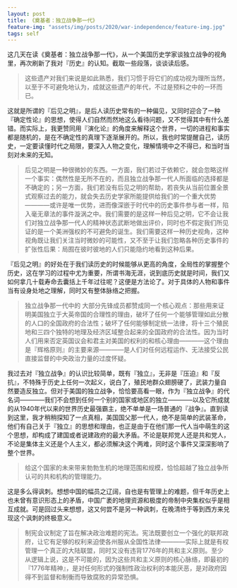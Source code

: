 ```yaml
---
layout: post
title: 《奠基者：独立战争那一代》
feature-img: "assets/img/posts/2020/war-independence/feature-img.jpg"
tags: self
---
```


这几天在读《奠基者：独立战争那一代》，从一个美国历史学家谈独立战争的视角里，再次刷新了我对『历史』的认知。截取一些段落，谈谈读后感。

> 这些遗产对我们来说是如此熟悉，我们习惯于将它们的成功视为理所当然，以至于不可避免地认为，成就这些遗产的年代，不过是预料之中的一环而已。

这就是所谓的『后见之明』，是后人读历史常有的一种偏见，又同时迎合了一种『确定性论』的思想，使得人们自然而然地这么看待问题，又不觉得其中有什么差错。而实际上，我更赞同用『演化论』的角度来解释这个世界，一切的进程和事实都是随机的，是在不确定性的真理下逐渐展开的。所以，我也时常提醒自己，读历史，一定要读懂时代之局限，要深入人物之变化，理解情境中之不得已，和当时当刻对未来的无知。

> 后见之明是一种很微妙的东西。一方面，我们若过于依赖它，就会忽略这样一个事实：偶然性是无所不在的，而且独立战争那一代人所面临的选择都是不确定的；另一方面，我们若没有后见之明的帮助，若丧失从当前位置全景式观察过去的能力，就会失去历史学家所能提供给我们的一个重大优势————或许是唯一优势，进而像深嵌于时代中的历史事件参与者一样，陷入毫无章法的事件漩涡之中。我们需要的是这样一种后见之明，它不会让我们对独立战争那一代人的精神状态武断地做出评价，同时也不假定我们所见证的是一个美洲强权的不可避免的诞生。我们需要这样一种历史视角，这种视角既让我们关注当时微妙的可能性，又不至于让我们忽略各种历史事件的扩张性后果：局囿在彼时彼地的人们只能隐约地看到这种后果。

『后见之明』的好处在于我们读历史的时候能够从更高的角度，全局性的掌握整个历史，这在学习的过程中尤为重要，所谓书海无涯，说到底历史就是时间，我们又如何拿几十载寿命去囊括上千年过往呢？这便是方法论了。对于具体的人物和事件当有设身处地之理解，同时又有整体脉络之把握。

> 独立战争那一代中的 大部分先锋成员都赞成同一个核心观点：那些用来证明美国独立于大英帝国的合理性的理由，破坏了任何一个能够管理如此分散的人口的全国政府的合法性；破坏了任何能够制定统一法律，将十三个殖民地和三四个独特的地理及经济区域整合起来的全国政府的合法性。因为当时人们用来否定英国议会和君主对美国的权利的和核心理由————这个理由是『辉格原则』的主要来源————是人们对任何远程运作、无法接受公民直接监督的中央政治力量的过度怀疑。

我过去对『独立战争』的认识比较简单，既有『独立』，无非是『压迫』和『反抗』，不特殊于历史上任何一次起义，说白了，殖民地群众翅膀硬了，武装力量自然要造反独立。但对于美国的独立战争，恰恰要高看一眼，作为『独立战争』的代名词————我们不会想到任何一个别的国家或地区的独立————以及它所成就的从1940年代以来的世界历史最强霸主，绝不单单是一场普通的『战争』。直到读到这里，我才稍稍探知了一点真相，美国国父那一代人，绝不是简单的武装革命，他们有自己关于『独立』的思想和理由，也正是由于在他们那一代人当中萌生的这个思想，却构成了建国或者说建政府的最大矛盾。不论是联邦党人还是共和党人，不论是集体主义还是个人主义，都必须解决这个两难，同时这个事件又深深影响了整个世界。

> 给这个国家的未来带来勃勃生机的地理范围和规模，恰恰超越了独立战争所认可的共和机构的管理能力。

这是多么得讽刺。想想中国的幅员之辽阔，自也是有管理上的难题，但千年历史上也未曾有意识形态上的矛盾，中国广袤的地理资源和极度的帝制中央集权似乎是相互成就。可是回过头来想想，这又何尝不是另一种讽刺，在晚清终于等到西方来兑现这个讽刺的终极意义。

> 制宪会议制定了旨在解决政治难题的宪法。宪法既要创立一个强化的联邦政府，让它有足够的权利来迫使各州服从全国性法律————实际上就是有权管理一个真正的大陆联盟，同时又没有违背1776年的共和主义原则。至少从逻辑上说，这是不可能的，因为这些共和主义原则的核心脉络，即最初的『1776年精神』，是对任何形式的强制性政治权利的本能厌恶，是对政府因得不到监督和制衡而导致腐败的异常恐惧。